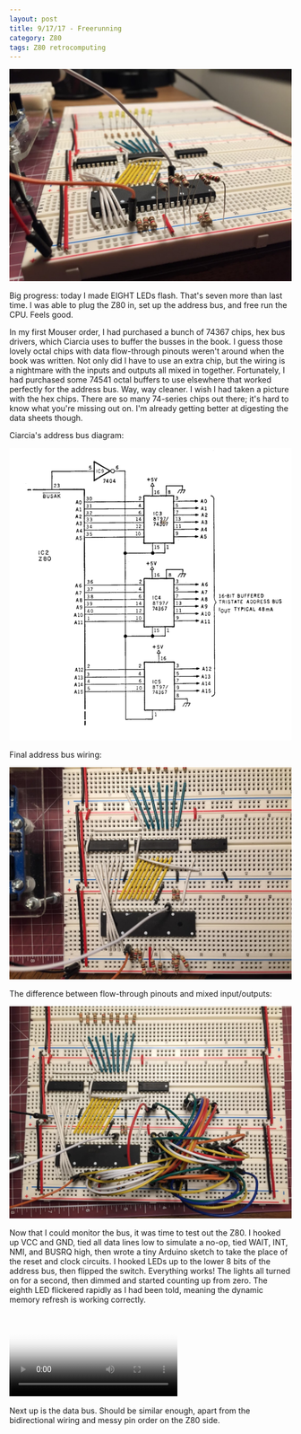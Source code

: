 ```yaml
---
layout: post
title: 9/17/17 - Freerunning
category: Z80
tags: Z80 retrocomputing
---
```


![Top pic](/images/posts/2017-09-17/top_pic.jpg)

Big progress: today I made EIGHT LEDs flash. That's seven more than
last time. I was able to plug the Z80 in, set up the address
bus, and free run the CPU. Feels good.
<!--break-->

In my first Mouser order, I had purchased a bunch of 74367 chips, hex
bus drivers, which Ciarcia uses to buffer the busses in the book. I
guess those lovely octal chips with data flow-through pinouts weren't
around when the book was written. Not only did I have to use an extra
chip, but the wiring is a nightmare with the inputs and outputs all
mixed in together. Fortunately, I had purchased some 74541 octal
buffers to use elsewhere that worked perfectly for the address
bus. Way, way cleaner. I wish I had taken a picture with the hex
chips. There are so many 74-series chips out there; it's hard to know
what you're missing out on. I'm already getting better at digesting
the data sheets though.

Ciarcia's address bus diagram:

![diagram](/images/posts/2017-09-17/diagram.png)

Final address bus wiring:

![address bus](/images/posts/2017-09-17/closeup.jpg)

The difference between flow-through pinouts and mixed input/outputs:

![messy bus](/images/posts/2017-09-17/messy_bus.jpg)

Now that I could monitor the bus, it was time to test out the Z80. I
hooked up VCC and GND, tied all data lines low to simulate a no-op,
tied WAIT, INT, NMI, and BUSRQ high, then wrote a tiny Arduino sketch
to take the place of the reset and clock circuits. I hooked LEDs up to
the lower 8 bits of the address bus, then flipped the
switch. Everything works! The lights all turned on for a second, then
dimmed and started counting up from zero. The eighth LED flickered
rapidly as I had been told, meaning the dynamic memory refresh is
working correctly.

<div class="video_container" width="720px">
  <video controls="controls" allowfullscreen="true"
  poster="/images/posts/2017-09-17/free_run.jpg">
    <source src="/images/posts/2017-09-17/vid.MOV" type="video/mp4">
  </video>
</div>

Next up is the data bus. Should be similar enough, apart from the
bidirectional wiring and messy pin order on the Z80 side.
